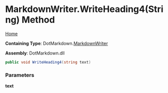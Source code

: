 <a name="_top"></a>

# MarkdownWriter\.WriteHeading4\(String\) Method

[Home](../../../README.md#_top)

**Containing Type**: DotMarkdown\.[MarkdownWriter](../README.md#_top)

**Assembly**: DotMarkdown\.dll

```csharp
public void WriteHeading4(string text)
```

### Parameters

**text**